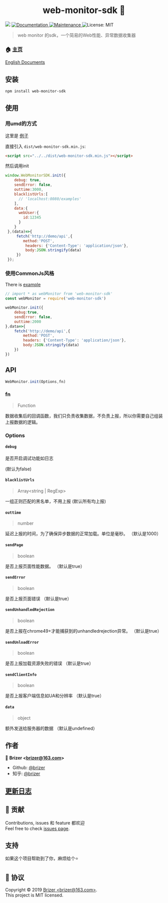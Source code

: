 <h1 align="center">web-monitor-sdk 👋</h1>
<p>
  <img src="https://img.shields.io/badge/version-1.0.0-blue.svg?cacheSeconds=2592000" />
  <a href="https://github.com/brizer/web-monitor-sdk#readme">
    <img alt="Documentation" src="https://img.shields.io/badge/documentation-yes-brightgreen.svg" target="_blank" />
  </a>
  <a href="https://github.com/brizer/web-monitor-sdk/graphs/commit-activity">
    <img alt="Maintenance" src="https://img.shields.io/badge/Maintained%3F-yes-green.svg" target="_blank" />
  </a>
  <a>
    <img alt="License: MIT" src="https://img.shields.io/badge/License-MIT-yellow.svg" target="_blank" />
  </a>
</p>

> web monitor 的sdk，一个简易的Web性能、异常数据收集器

### 🏠 [主页](https://github.com/brizer/web-monitor-sdk#readme)

[English Documents](./readme.md)

## 安装

```sh
npm install web-monitor-sdk
```

## 使用

### 用umd的方式

这里是 [例子](./examples/browser/index.html)

直接引入 `dist/web-monitor-sdk.min.js`:
``` html
<script src="../../dist/web-monitor-sdk.min.js"></script>
```
然后调用init
``` js
window.WebMonitorSDK.init({ 
    debug: true,
    sendError: false,
    outtime:3000,
    blacklistUrls:[
      // 'localhost:8080/examples'
    ],
    data:{
      webUser:{
        id:12345
      }
    }
 },(data)=>{
     fetch('http://demo/api',{
        method:'POST',
         headers: {'Content-Type': 'application/json'},
         body:JSON.stringify(data)
     })
 });
```

### 使用CommonJs风格

There is [example](./examples/common/index.js)

``` js
// import * as webMonitor from 'web-monitor-sdk'
const webMonitor = require('web-monitor-sdk')

webMonitor.init({
    debug:true,
    sendError: false,
    outtime:2000
},data=>{
    fetch('http://demo/api',{
        method:'POST',
        headers: {'Content-Type': 'application/json'},
        body:JSON.stringify(data)  
    })
})
```

## API

``` js
WebMonitor.init(Options,fn)
```

### fn
> Function

数据收集后的回调函数，我们只负责收集数据，不负责上报，所以你需要自己组装上报数据的逻辑。

### Options

#### `debug` 

是否开启调试功能如日志
 
(默认为false)

#### `blacklistUrls`
> Array<string | RegExp>

一组正则匹配的黑名单，不用上报
(默认所有均上报)

#### `outtime`
> number

延迟上报的时间，为了确保异步数据的正常加载。单位是毫秒。
（默认是1000）

#### `sendPage`
> boolean

是否上报页面性能数据。
（默认是true）

#### `sendError`
> boolean

是否上报页面错误
（默认是true）

#### `sendUnhandledRejection`
> boolean

是否上报在chrome49+才能捕获到的unhandledrejection异常。
（默认是true）

#### `sendUnloadError`
> boolean 

是否上报加载资源失败的错误
（默认是true）

#### `sendClientInfo`
> boolean 

是否上报客户端信息如UA和分辨率
（默认是true）


#### `data`
> object

额外发送给服务器的数据
（默认是undefined）

## 作者

👤 **Brizer &lt;brizer@163.com&gt;**

* Github: [@brizer](https://github.com/brizer)
* 知乎: [@brizer](https://www.zhihu.com/people/liu-fang-88-94/activities)

## [更新日志](./CHANGELOG.md)


## 🤝 贡献

Contributions, issues 和 feature 都欢迎<br />Feel free to check [issues page](https://github.com/brizer/web-monitor-sdk/issues).

## 支持

如果这个项目帮助到了你，麻烦给个⭐️
## 📝 协议

Copyright © 2019 [Brizer &lt;brizer@163.com&gt;](https://github.com/brizer).<br />
This project is MIT licensed.

